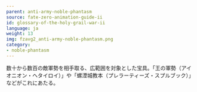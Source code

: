 ```yaml
---
parent: anti-army-noble-phantasm
source: fate-zero-animation-guide-ii
id: glossary-of-the-holy-grail-war-ii
language: ja
weight: 13
img: fzavg2_anti-army-noble-phantasm.png
category:
- noble-phantasm
---
```


数十から数百の敵軍勢を相手取る、広範囲を対象とした宝具。「王の軍勢（アイオニオン・ヘタイロイ）」や「螺湮城教本（プレラーティーズ・スプルブック）」などがこれにあたる。
